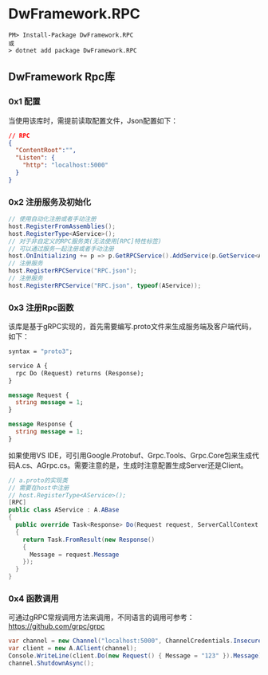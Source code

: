 # DwFramework.RPC

```shell
PM> Install-Package DwFramework.RPC
或
> dotnet add package DwFramework.RPC
```

## DwFramework Rpc库

### 0x1 配置

当使用该库时，需提前读取配置文件，Json配置如下：

```json
// RPC
{
  "ContentRoot":"",
  "Listen": {
    "http": "localhost:5000"
  }
}
```

### 0x2 注册服务及初始化

```c#
// 使用自动化注册或者手动注册
host.RegisterFromAssemblies();
host.RegisterType<AService>();
// 对于非自定义的RPC服务类(无法使用[RPC]特性标签)
// 可以通过服务一起注册或者手动注册
host.OnInitializing += p => p.GetRPCService().AddService(p.GetService<AService>()); // 一定要在注册服务之前
// 注册服务
host.RegisterRPCService("RPC.json");
// 注册服务
host.RegisterRPCService("RPC.json", typeof(AService));
```

### 0x3 注册Rpc函数

该库是基于gRPC实现的，首先需要编写.proto文件来生成服务端及客户端代码，如下：

```protobuf
syntax = "proto3";

service A {
  rpc Do (Request) returns (Response);
}

message Request {
  string message = 1;
}

message Response {
  string message = 1;
}

```

如果使用VS IDE，可引用Google.Protobuf、Grpc.Tools、Grpc.Core包来生成代码A.cs、AGrpc.cs。需要注意的是，生成时注意配置生成Server还是Client。

```c#
// a.proto的实现类
// 需要在host中注册
// host.RegisterType<AService>();
[RPC]
public class AService : A.ABase
{
  public override Task<Response> Do(Request request, ServerCallContext context)
  {
    return Task.FromResult(new Response()
    {
      Message = request.Message
    });
  }
}
```

### 0x4 函数调用

可通过gRPC常规调用方法来调用，不同语言的调用可参考：https://github.com/grpc/grpc

```c#
var channel = new Channel("localhost:5000", ChannelCredentials.Insecure);
var client = new A.AClient(channel);
Console.WriteLine(client.Do(new Request() { Message = "123" }).Message);
channel.ShutdownAsync();
```
